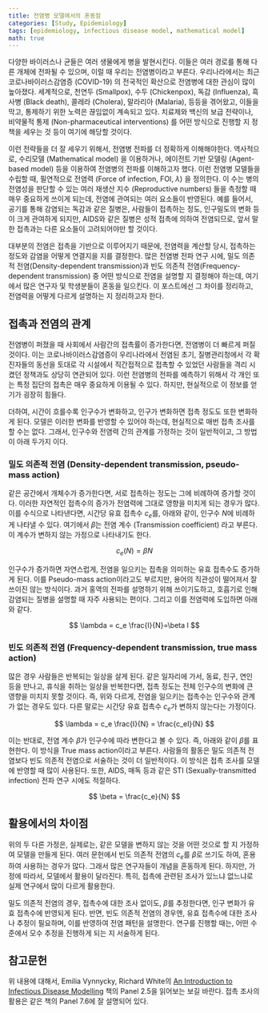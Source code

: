 ```yaml
---
title: 전염병 모델에서의 혼동점
categories: [Study, Epidemiology]
tags: [epidemiology, infectious disease model, mathematical model]
math: true
---
```

다양한 바이러스나 균들은 여러 생물에게 병을 발현시킨다. 이들은 여러 경로를 통해 다른 개체에 전파될 수 있으며, 이럴 때 우리는 전염병이라고 부른다. 우리나라에서는 최근 코로나바이러스감염증 (COVID-19) 의 전국적인 확산으로 전염병에 대한 관심이 많이 높아졌다. 세계적으로, 천연두 (Smallpox),  수두 (Chickenpox), 독감 (Influenza), 흑사병 (Black death), 콜레라 (Cholera), 말라리아 (Malaria), 등등을 겪어왔고, 이들을 막고, 통제하기 위한 노력은 끊임없이 계속되고 있다.  치료제와 백신의 보급 전략이나, 비약물적 통제 (Non-pharmaceutical interventions) 를 어떤 방식으로 진행할 지 정책을 세우는 것 등이 여기에 해당할 것이다.

이런 전략들을 더 잘 세우기 위해서, 전염병 전파를 더 정확하게 이해해야한다. 역사적으로,  수리모델 (Mathematical model) 을 이용하거나, 에이전트 기반 모델링 (Agent-based model) 등을 이용하여 전염병의 전파를 이해하고자 했다. 이런 전염병 모델들을 수립할 때, 필연적으로 전염력 (Force of infection, FOI, $\lambda$) 을 정의한다. 이 수는 병의 전염성을 판단할 수 있는 여러 재생산 지수 (Reproductive numbers) 들을 측정할 때 매우 중요하게 쓰이게 되는데, 전염에 관여되는 여러 요소들이 반영된다. 예를 들어서, 공기를 통해 감염되는 독감과 같은 질병은, 사람들이 접촉하는 정도, 인구밀도의 변화 등이 크게 관여하게 되지만, AIDS와 같은 질병은 성적 접촉에 의하여 전염되므로, 앞서 말한 접촉과는 다른 요소들이 고려되어야만 할 것이다.

대부분의 전염은 접촉을 기반으로 이루어지기 때문에, 전염력을 계산할 당시, 접촉하는 정도와 감염을 어떻게 연결지을 지를 결정한다. 많은 전염병 전파 연구 시에, 밀도 의존적 전염(Density-dependent transmission)과 빈도 의존적 전염(Frequency-dependent transmission) 중 어떤 방식으로 전염을 설명할 지 결정해야 하는데, 여기에서 많은 연구자 및 학생분들이 혼동을 일으킨다. 이 포스트에선 그 차이를 정리하고, 전염력을 어떻게 다르게 설명하는 지 정리하고자 한다.

접촉과 전염의 관계
-
전염병이 퍼졌을 때 사회에서 사람간의 접촉률이 증가한다면, 전염병이 더 빠르게 퍼질 것이다. 이는 코로나바이러스감염증이 우리나라에서 전염된 초기, 질병관리청에서 각 확진자들의 동선을 토대로 각 시설에서 직간접적으로 접촉할 수 있었던 사람들을 격리 시켰던 정책과도 상당히 연관되어 있다. 이런 전염병의 전파를 예측하기 위해서 각 개인 또는 특정 집단의 접촉은 매우 중요하게 이용될 수 있다. 하지만, 현실적으로 이 정보를 얻기가 굉장히 힘들다. 

더하여, 시간이 흐를수록 인구수가 변화하고, 인구가 변화하면 접촉 정도도 또한 변화하게 된다. 모델은 이러한 변화를 반영할 수 있어야 하는데, 현실적으로 매번 접촉 조사를 할 수는 없다. 그래서, 인구수와 전염력 간의 관계를 가정하는 것이 일반적이고, 그 방법이 아래 두가지 이다.

### 밀도 의존적 전염 (Density-dependent transmission, pseudo-mass action)
같은 공간에서 개체수가 증가한다면, 서로 접촉하는 정도는 그에 비례하여 증가할 것이다. 이러한 자연적인 접촉수의 증가가 전염력에 그대로 영향을 미치게 되는 경우가 많다. 이를 수식으로 나타낸다면, 시간당 유효 접촉수 $c_e$를, 아래와 같이, 인구수 $N$에 비례하게 나타낼 수 있다. 여기에서 $\beta$는 전염 계수 (Transmission coefficient) 라고 부른다. 이 계수가 변하지 않는 가정으로 나타내기도 한다.

$$ c_e(N) = \beta N $$

인구수가 증가하면 자연스럽게, 전염을 일으키는 접촉을 의미하는 유효 접촉수도 증가하게 된다.   이를 Pseudo-mass action이라고도 부르지만, 용어의 직관성이 떨어져서 잘 쓰이진 않는 방식이다. 과거 홍역의 전파를 설명하기 위해 쓰이기도하고, 호흡기로 인해 감염되는 질병을 설명할 때 자주 사용되는 편이다. 그리고 이를 전염력에 도입하면 아래와 같다.

$$ \lambda = c_e \frac{I}{N}=\beta I $$

### 빈도 의존적 전염 (Frequency-dependent transmission, true mass action)
많은 경우 사람들은 반복되는 일상을 살게 된다. 같은 일자리에 가서, 동료, 친구, 연인 등을 만나고, 휴식을 취하는 일상을 반복한다면, 접촉 정도는 전체 인구수의 변화에 큰 영향을 미치지 못할 것이다. 즉, 위와 다르게, 전염을 일으키는 접촉수는 인구수와 관계가 없는 경우도 있다. 다른 말로는 시간당 유효 접촉수 $c_e$가 변하지 않는다는 가정이다. 

$$ \lambda = c_e \frac{I}{N} = \frac{c_eI}{N} $$

이는 반대로, 전염 계수 $\beta$가 인구수에 따라 변한다고 볼 수 있다. 즉, 아래와 같이 $\beta$를 표현한다. 이 방식을 True mass action이라고 부른다. 사람들의 활동은 밀도 의존적 전염보다 빈도 의존적 전염으로 서술하는 것이 더 일반적이다. 이 방식은 접촉 조사를 모델에 반영할 때 많이 사용된다. 또한, AIDS, 매독 등과 같은 STI (Sexually-transmitted infection) 전파 연구 시에도 적절하다. 

$$ \beta = \frac{c_e}{N} $$

활용에서의 차이점
-
위의 두 다른 가정은, 실제로는, 같은 모델을 변하지 않는 것을 어떤 것으로 할 지 가정하여 모델을 만들게 된다. 여러 문헌에서 빈도 의존적 전염의 $c_e$를 $\beta$로 쓰기도 하여, 혼용하여 사용하는 경우가 많다. 그래서 많은 연구자들이 개념을 혼동하게 된다. 하지만, 가정에 따라서, 모델에서 활용이 달라진다. 특히, 접촉에 관련된 조사가 있느냐 없느냐로 실제 연구에서 많이 다르게 활용한다. 

밀도 의존적 전염의 경우, 접촉수에 대한 조사 없이도, $\beta$를 추정한다면, 인구 변화가 유효 접촉수에 반영되게 된다. 반면, 빈도 의존적 전염의 경우엔, 유효 접촉수에 대한 조사나 추정이 필요하며, 이를 반영하여 전염 패턴을 설명한다. 연구를 진행할 때는, 어떤 수준에서 모수 추정을 진행하게 되는 지 서술하게 된다.

참고문헌
-
위 내용에 대해서, Emilia Vynnycky, Richard White의 [An Introduction to Infectious Disease Modelling](https://www.amazon.com/Introduction-Infectious-Disease-Modelling-ebook/dp/B00DUDQ07G?ref_=ast_author_mpb) 책의 Panel 2.5을 읽어보는 보길 바란다. 접촉 조사의 활용은 같은 책의 Panel 7.6에 잘 설명되어 있다. 